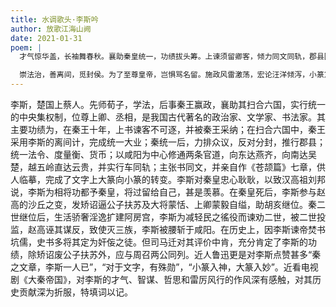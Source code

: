 ```yaml
---
title: 水调歌头·李斯吟
author: 放歌江海山阙
date: 2021-01-31
poem: |
  才气惊华盖，长袖舞春秋。襄助秦皇统一，功绩拔头筹。上谏须留卿客，倾力同文同轨，郡县固金瓯。若无矫诏恶，望比召和周。

  崇法治，善离间，觅封侯。为了至尊皇帝，岂惧骂名留。施政风雷激荡，宏论汪洋倾泻，小篆意方遒。为减民徭役，冤死亦风流！
---
```


李斯，楚国上蔡人。先师荀子，学法，后事秦王赢政，襄助其扫合六国，实行统一的中央集权制，位尊上卿、丞相，是我国古代著名的政治家、文学家、书法家。其主要功绩为，在秦王十年，上书谏客不可逐，并被秦王采纳；在扫合六国中，秦王采用李斯的离间计，完成统一大业；秦统一后，力排众议，反对分封，推行郡县；统一法令、度量衡、货币；以咸阳为中心修通两条官道，向东达燕齐，向南达吴楚，越五岭直达云贵，并实行车同轨；主张书同文，并亲自作《苍颉篇》七章，供人临摹，完成了文字上大篆向小篆的转变。李斯对秦皇忠心耿耿，以致汉高祖刘邦说，李斯为相将功都予秦皇，将过留给自己，甚是羡慕。在秦皇死后，李斯参与赵高的沙丘之变，发矫诏逼公子扶苏及大将蒙恬、上卿蒙毅自缢，助胡亥继位。秦二世继位后，生活骄奢淫逸扩建阿房宫，李斯为减轻民之徭役而谏劝二世，被二世投监，赵高诬其谋反，致使灭三族，李斯被腰斩于咸阳。在历史上，因李斯谏帝焚书坑儒，史书多将其定为奸侫之徒。但司马迁对其评价中肯，充分肯定了李斯的功绩，除矫诏废公子扶苏外，应与周召两公同列。近人鲁迅更是对李斯点赞甚多“秦之文章，李斯一人已”，“对于文字，有殊勋”，“小篆入神，大篆入妙”。近看电视剧《大秦帝国》，对李斯的才气、智谋、哲思和雷厉风行的作风深有感触，对其历史贡献深为折服，特填词以记。
